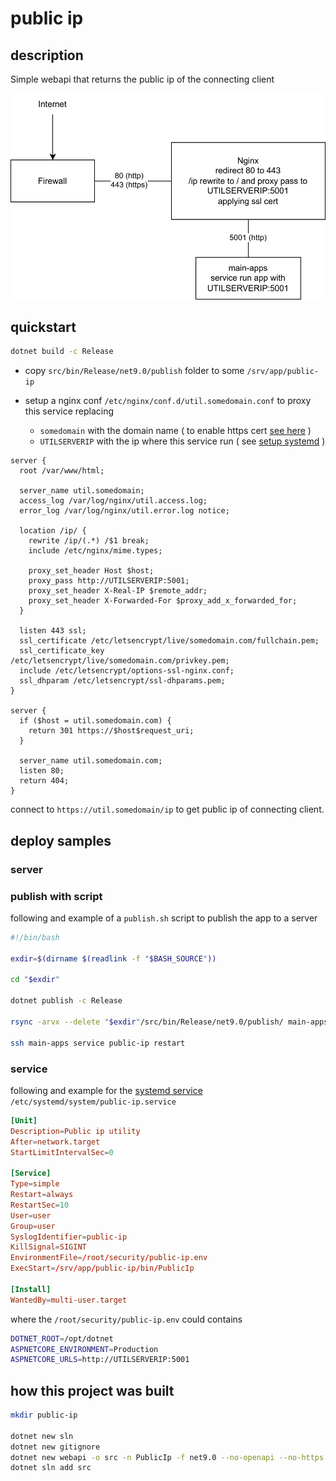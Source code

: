 # public ip

## description

Simple webapi that returns the public ip of the connecting client

![](./doc/dia.svg)

## quickstart

```sh
dotnet build -c Release
```

- copy `src/bin/Release/net9.0/publish` folder to some `/srv/app/public-ip`

- setup a nginx conf `/etc/nginx/conf.d/util.somedomain.conf` to proxy this service replacing
  - `somedomain` with the domain name ( to enable https cert [see here][2] )
  - `UTILSERVERIP` with the ip where this service run ( see [setup systemd][1] )

```nginx
server {
  root /var/www/html;

  server_name util.somedomain;
  access_log /var/log/nginx/util.access.log;
  error_log /var/log/nginx/util.error.log notice;  

  location /ip/ {
    rewrite /ip/(.*) /$1 break;
    include /etc/nginx/mime.types;
    
    proxy_set_header Host $host;
    proxy_pass http://UTILSERVERIP:5001;
    proxy_set_header X-Real-IP $remote_addr;
    proxy_set_header X-Forwarded-For $proxy_add_x_forwarded_for;
  }

  listen 443 ssl;
  ssl_certificate /etc/letsencrypt/live/somedomain.com/fullchain.pem;
  ssl_certificate_key /etc/letsencrypt/live/somedomain.com/privkey.pem;
  include /etc/letsencrypt/options-ssl-nginx.conf;
  ssl_dhparam /etc/letsencrypt/ssl-dhparams.pem;
}

server {
  if ($host = util.somedomain.com) {
    return 301 https://$host$request_uri;
  }

  server_name util.somedomain.com;
  listen 80;
  return 404;
}
```

connect to `https://util.somedomain/ip` to get public ip of connecting client.

## deploy samples

### server



### publish with script

following and example of a `publish.sh` script to publish the app to a server

```sh
#!/bin/bash

exdir=$(dirname $(readlink -f "$BASH_SOURCE"))

cd "$exdir"

dotnet publish -c Release

rsync -arvx --delete "$exdir"/src/bin/Release/net9.0/publish/ main-apps:/srv/app/public-ip/bin/

ssh main-apps service public-ip restart
```

### service

following and example for the [systemd service][1] `/etc/systemd/system/public-ip.service`

```conf
[Unit]
Description=Public ip utility
After=network.target
StartLimitIntervalSec=0

[Service]
Type=simple
Restart=always
RestartSec=10
User=user
Group=user
SyslogIdentifier=public-ip
KillSignal=SIGINT
EnvironmentFile=/root/security/public-ip.env
ExecStart=/srv/app/public-ip/bin/PublicIp

[Install]
WantedBy=multi-user.target
```

where the `/root/security/public-ip.env` could contains

```sh
DOTNET_ROOT=/opt/dotnet
ASPNETCORE_ENVIRONMENT=Production
ASPNETCORE_URLS=http://UTILSERVERIP:5001
```

## how this project was built

```sh
mkdir public-ip

dotnet new sln
dotnet new gitignore
dotnet new webapi -o src -n PublicIp -f net9.0 --no-openapi --no-https
dotnet sln add src
```

[1]: https://github.com/devel0/knowledge/blob/d17acddf694682e76fd5c66e4221c9ec4f66e75d/doc/systemd-service.md
[2]: https://github.com/devel0/knowledge/blob/8d23e89bc1bcc1e2e658eb4e5f4f36b38ec9d13b/doc/letsencrypt-acme-dns.md
